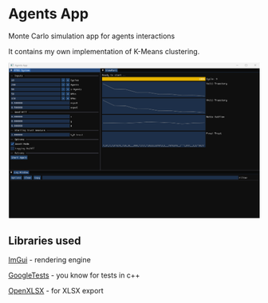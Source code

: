 # Agents App 
Monte Carlo simulation app  for agents interactions


It contains my own implementation of K-Means clustering.

![AppWindow](app.png)

## Libraries used

[ImGui](https://github.com/ocornut/imgui) - rendering engine

[GoogleTests](https://github.com/google/googletest) - you know for tests in c++

[OpenXLSX](https://github.com/troldal/OpenXLSX) - for XLSX export